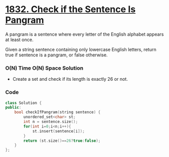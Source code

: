 # [1832. Check if the Sentence Is Pangram](https://leetcode.com/problems/check-if-the-sentence-is-pangram/)

A pangram is a sentence where every letter of the English alphabet appears at least once.

Given a string sentence containing only lowercase English letters, return true if sentence is a pangram, or false otherwise.

### O(N) Time O(N) Space Solution

- Create a set and check if its length is exactly 26 or not.

### Code

```cpp
class Solution {
public:
    bool checkIfPangram(string sentence) {
        unordered_set<char> st;
        int n = sentence.size();
        for(int i=0;i<n;i++){
            st.insert(sentence[i]);
        }
        return (st.size()==26?true:false);
    }
};
```
